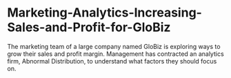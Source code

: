 # Marketing-Analytics-Increasing-Sales-and-Profit-for-GloBiz
The marketing team of a large company named GloBiz is exploring  ways to grow their sales and profit margin. Management has contracted an  analytics firm, Abnormal Distribution, to understand what factors they should  focus on.
